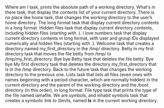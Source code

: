 Where am I task, prints the absolute path of a working directory.
What's in there task, that display the contents list of your current directory.
There is no place like home task, that changes the working directory to the user’s home directory.
The long format task that display current directory contents in a long format.
Hidden files task that display current directory contents, including hidden files (starting with .).
I love numbers task that display current directory contents in long format, with user and group IDs displayed numerically and hidden files (starting with .).
Welcome task that creates a directory named my_first_directory in the /tmp/ directory.
Betty in my first directory task that moves the file betty from /tmp/ to /tmp/my_first_directory.
Bye bye Betty task that deletes the file betty.
Bye bye My first directory task that deletes the directory my_first_directory that is in the /tmp directory.
Back to the future task that changes the working directory to the previous one.
Lists task that lists all files (even ones with names beginning with a period character, which are normally hidden) in the current directory and the parent of the working directory and the /boot directory (in this order), in long format.
File type task that prints the type of the file named iamafile.
We are symbols, and inhabit symbols task that creates a symbolic link to /bin/ls, named __ls__ in the current working directory.
